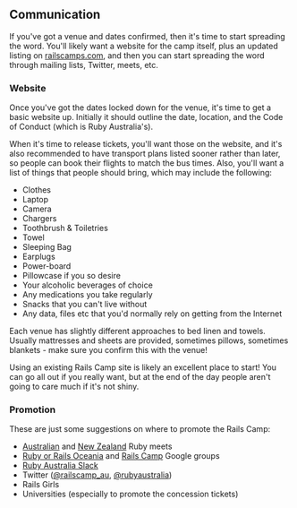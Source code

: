 ## Communication

If you've got a venue and dates confirmed, then it's time to start spreading the word. You'll likely want a website for the camp itself, plus an updated listing on [railscamps.com](http://railscamps.com), and then you can start spreading the word through mailing lists, Twitter, meets, etc.

### Website

Once you've got the dates locked down for the venue, it's time to get a basic website up. Initially it should outline the date, location, and the Code of Conduct (which is Ruby Australia's).

When it's time to release tickets, you'll want those on the website, and it's also recommended to have transport plans listed sooner rather than later, so people can book their flights to match the bus times. Also, you'll want a list of things that people should bring, which may include the following:

* Clothes
* Laptop
* Camera
* Chargers
* Toothbrush & Toiletries
* Towel
* Sleeping Bag
* Earplugs
* Power-board
* Pillowcase if you so desire
* Your alcoholic beverages of choice
* Any medications you take regularly
* Snacks that you can't live without
* Any data, files etc that you'd normally rely on getting from the Internet

Each venue has slightly different approaches to bed linen and towels. Usually mattresses and sheets are provided, sometimes pillows, sometimes blankets - make sure you confirm this with the venue!

Using an existing Rails Camp site is likely an excellent place to start! You can go all out if you really want, but at the end of the day people aren't going to care much if it's not shiny.

### Promotion

These are just some suggestions on where to promote the Rails Camp:

* [Australian](http://ruby.org.au) and [New Zealand](http://ruby.nz) Ruby meets
* [Ruby or Rails Oceania](https://groups.google.com/forum/#!forum/rails-oceania) and [Rails Camp](https://groups.google.com/forum/#!forum/railscamp) Google groups
* [Ruby Australia Slack](https://rubyau-slack.herokuapp.com)
* Twitter ([@railscamp_au](https://twitter.com/railscamp_au), [@rubyaustralia](https://twitter.com/rubyaustralia))
* Rails Girls
* Universities (especially to promote the concession tickets)
